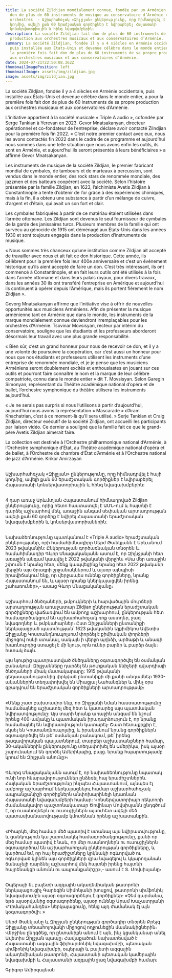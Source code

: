 ```yaml
---
title: La société Zildjian mondialement connue, fondée par un Arménien, a fait
  don de plus de 60 instruments de musique au conservatoire d’Arménie et à cinq
  orchestres  - Աշխարհահռչակ «Զիլջյան» ընկերությունը, որը հիմնադրվել է հայի
  կողմից, ավելի քան 60 երաժշտական ​​գործիքներ է նվիրաբերել Հայաստանի
  կոնսերվատորիային և հինգ նվագախմբերին։
description: La société Zildjian fait don de plus de 60 instruments de sa propre
  production aux orchestres musicaux et aux conservatoires d’Arménie.
summary: La société Zildjian, fondée il y a 4 siècles en Arménie occidentale,
  puis installée aux États-Unis et devenue célèbre dans le monde entier, a pour
  la première fois fait don de plus de 60 instruments de sa propre production
  aux orchestres musicaux et aux conservatoires d’Arménie.
date: 2024-07-21T22:50:08.362Z
thumbnailImagePosition: left
thumbnailImage: assets/img/zildjian.jpg
image: assets/img/zildjian.jpg
---
```

La société Zildjian, fondée il y a 4 siècles en Arménie occidentale, puis installée aux États-Unis et devenue célèbre dans le monde entier, a pour la première fois fait don de plus de 60 instruments de sa propre production aux orchestres musicaux et aux conservatoires d’Arménie.

L’initiative appartient à la société musicale « Triple A audio », cofondée par Serge Tankian à Yerevan en 2023. Gevor Mnatsakanyan, directeur opérationnel et co-fondateur de l’entreprise, déclare avoir contacté Zilndjian pour la première fois fin 2022.
« C’est notre premier contact avec eux, nous les avons contactés fin 2022 dans le cadre de ce programme et aujourd’hui nous sommes dans une telle situation que nous avons enfin les outils, ils sont en Arménie, et aujourd’hui ils seront présentés à leurs bénéficiaires » a affirmé Gevor Mnatsakanyan.

Les instruments de musique de la société Zildjian, le premier fabricant mondial de cymbales, de tambours et de marteaux à percussion, sont vendus dans le monde entier, des rock stars de renommée mondiale, des jazzmen et des batteurs coopèrent avec la société. Selon l’histoire présentée par la famille Zildjian, en 1623, l’alchimiste Avetis Zildjian à Constantinople a tenté d’obtenir de l’or grâce à des expériences chimiques, mais à la fin, il a obtenu une substance à partir d’un mélange de cuivre, d’argent et d’étain, qui avait un son fort et clair.

Les cymbales fabriquées à partir de ce matériau étaient utilisées dans l’armée ottomane. Les Zildjian sont devenus le seul fournisseur de cymbales de la garde des janissaires turcs. Plusieurs membres de la famille qui ont survécu au génocide de 1915 ont déménagé aux États-Unis dans les années 1930 et sont toujours engagés dans la production d’instruments de musique.

« Nous sommes très chanceux qu’une institution comme Zildjian ait accepté de travailler avec nous et ait fait ce don historique. Cette année, ils célèbrent pour la première fois leur 400e anniversaire et c’est un événement historique qu’ils aient accepté de faire un don. C’est très intéressant, ils ont commencé à Constantinople, et en fait leurs outils ont été utilisés à la fois dans l’armée ottomane et dans leurs palais royaux, pour divers travaux, dans les années 30 ils ont transféré l’entreprise en Amérique et aujourd’hui ils continuent à opérer depuis l’Amérique, mais ils portent fièrement le nom Zildjian ».

Gevorg Mnatsakanyan affirme que l’initiative vise à offrir de nouvelles opportunités aux musiciens Arméniens. Afin de présenter la musique arménienne tant en Arménie que dans le monde, les instruments de la marque mondialement connue deviendront irremplaçables pour les orchestres d’Arménie. Tsovinar Movsisyan, recteur par intérim du conservatoire, souligne que les étudiants et les professeurs aborderont désormais leur travail avec une plus grande responsabilité.

« Bien sûr, c’est un grand honneur pour nous de recevoir ce don, et il y a une volonté de poursuivre la coopération, car c’est aussi un honneur pour nous que nos étudiants et professeurs utilisent les instruments d’une entreprise de renommée mondiale, et je je pense que les musiciens Arméniens seront doublement excités et enthousiastes en jouant sur ces outils et pourront faire connaître le nom et la marque de leur célèbre compatriote, connu dans le monde entier » dit T. Movsisyan.
Selon Garegin Simonyan, représentant du Théâtre académique national d’opéra et de ballet, l’orchestre symphonique du théâtre utilisera les instruments aujourd’hui.

« Je ne serais pas surpris si nous l’utilisons à partir d’aujourd’hui, aujourd’hui nous avons la représentation « Mascarade » d’Aram Khachatrian, c’est à ce moment-là qu’il sera utilisé. »
Serje Tankian et Craig Zildjian, directeur exécutif de la société Zildjian, ont accueilli les participants par liaison vidéo. Ce dernier a souligné que la famille fait ce que le grand-père Avetis Zildjian aimerait faire.

La collection est destinée à l’Orchestre philharmonique national d’Arménie, à l’Orchestre symphonique d’État, au Théâtre académique national d’opéra et de ballet, à l’Orchestre de chambre d’État d’Arménie et à l’Orchestre national de jazz d’Arménie.
Krikor Amirzayan

\
Աշխարհահռչակ «Զիլջյան» ընկերությունը, որը հիմնադրվել է հայի կողմից, ավելի քան 60 երաժշտական ​​գործիքներ է նվիրաբերել Հայաստանի կոնսերվատորիային և հինգ նվագախմբերին։

\
4 դար առաջ Արևմտյան Հայաստանում հիմնադրված Zildjian ընկերությունը, որից հետո հաստատվել է ԱՄՆ-ում և հայտնի է դարձել աշխարհով մեկ, առաջին անգամ սեփական արտադրության ավելի քան 60 գործիք է նվիրել Հայաստանի երաժշտական ​​նվագախմբերին և կոնսերվատորիաներին։

\
Նախաձեռնությունը պատկանում է «Triple A audio» երաժշտական ​​ընկերությանը, որի համահիմնադիրը Սերժ Թանկյանն է Երևանում 2023 թվականին: Ընկերության գործառնական տնօրեն և համահիմնադիր Գևոր Մնացականյանն ասում է, որ Զիլնջյանի հետ առաջին անգամ կապվել է 2022 թվականի վերջին։
«Սա մեր առաջին շփումն է նրանց հետ, մենք կապվեցինք նրանց հետ 2022 թվականի վերջին այս ծրագրի շրջանակներում և այսօր այնպիսի իրավիճակում ենք, որ վերջապես ունենք գործիքները, նրանք Հայաստանում են, և այսօր դրանք կներկայացվեն իրենց. շահառուներ»,- ասաց Գևոր Մնացականյանը։

\
Աշխարհում ծնծղաների, թմբուկների և հարվածային մուրճերի արտադրության առաջատար Zildjian ընկերության երաժշտական ​​գործիքները վաճառվում են ամբողջ աշխարհում, ընկերության հետ համագործակցում են աշխարհահռչակ ռոք աստղեր, ջազ նվագողներ և թմբկահարներ։ Ըստ Զիլջյանների ընտանիքի ներկայացրած պատմության՝ 1623 թվականին Ալքիմիկոս Ավետիս Զիլջյանը Կոստանդնուպոլսում փորձել է քիմիական փորձերի միջոցով ոսկի ստանալ, սակայն ի վերջո պղնձի, արծաթի և անագի խառնուրդից ստացել է մի նյութ, որն ուներ բարձր և բարձր ձայն։ հստակ ձայն.

Այս նյութից պատրաստված ծնծղաները օգտագործվել են օսմանյան բանակում։ Զիլջյանները դարձել են թուրքական ենիչերի գվարդիայի ծնծղաների միակ մատակարարը: 1915 թվականի ցեղասպանությունից փրկված ընտանիքի մի քանի անդամներ 1930-ականներին տեղափոխվել են Միացյալ Նահանգներ և մինչ օրս զբաղվում են երաժշտական ​​գործիքների արտադրությամբ։

\
«Մենք շատ բախտավոր ենք, որ Զիլջյանի նման հաստատությունը համաձայնեց աշխատել մեզ հետ և կատարեց այս պատմական նվիրատվությունը: Այս տարի նրանք առաջին անգամ են նշում իրենց 400-ամյակը և պատմական իրադարձություն է, որ նրանք համաձայնել են նվիրատվություն կատարել։ Շատ հետաքրքիր է, սկսել են Կոստանդնուպոլսից, և իրականում նրանց գործիքներն օգտագործվել են թե՛ օսմանյան բանակում, թե՛ իրենց թագավորական պալատներում, տարբեր աշխատանքների համար, 30-ականներին ընկերությունը տեղափոխել են Ամերիկա, իսկ այսօր շարունակում են գործել Ամերիկայից, բայց. նրանք հպարտությամբ կրում են Զիլջյան անունը»։

\
Գևորգ Մնացականյանն ասում է, որ նախաձեռնությունը նպատակ ունի նոր հնարավորություններ ընձեռել հայ երաժիշտներին. Հայկական երաժշտությունը ինչպես Հայաստանում, այնպես էլ ամբողջ աշխարհում ներկայացնելու համար աշխարհահռչակ ապրանքանիշի գործիքներն անփոխարինելի կդառնան Հայաստանի նվագախմբերի համար։ Կոնսերվատորիայի ռեկտորի ժամանակավոր պաշտոնակատար Ծովինար Մովսիսյանն ընդգծում է, որ ուսանողներն ու ուսուցիչներն այսուհետ ավելի մեծ պատասխանատվությամբ կմոտենան իրենց աշխատանքին.

\
«Իհարկե, մեզ համար մեծ պատիվ է ստանալ այս նվիրատվությունը, և ցանկություն կա շարունակել համագործակցությունը, քանի որ մեզ համար պատիվ է նաև, որ մեր ուսանողներն ու ուսուցիչներն օգտագործում են աշխարհահռչակ ընկերության գործիքները, և կարծում եմ, որ հայ երաժիշտները կրկնակի ոգևորված ու ոգևորված կլինեն այս գործիքների վրա նվագելով և կկարողանան ճանաչելի դարձնել աշխարհով մեկ հայտնի իրենց հայտնի հայրենակցի անունն ու ապրանքանիշը»,- ասում է Տ. Մովսիսյանը։

\
Օպերայի եւ բալետի ազգային ակադեմիական թատրոնի ներկայացուցիչ Գարեգին Սիմոնյանի խոսքով, թատրոնի սիմֆոնիկ նվագախումբն այսօր օգտագործելու է գործիքներ։
«Չեմ զարմանա, եթե այսօրվանից օգտագործենք, այսօր ունենք Արամ Խաչատրյանի «Դիմակահանդես» ներկայացումը, հենց այդ ժամանակ էլ այն կօգտագործվի։ »

Սերժ Թանկյանը և Զիլջյան ընկերության գործադիր տնօրեն Քրեյգ Զիլջյանը տեսահոլովակի միջոցով ողջունեցին մասնակիցներին։ Վերջինս ընդգծեց, որ ընտանիքն անում է այն, ինչ կցանկանար անել Ավետիս Զիլջյան պապը։
Հավաքածուն նախատեսված է Հայաստանի ազգային ֆիլհարմոնիկ նվագախմբի, պետական ​​սիմֆոնիկ նվագախմբի, օպերայի և բալետի ազգային ակադեմիական թատրոնի, Հայաստանի պետական ​​կամերային նվագախմբի և Հայաստանի ազգային ջազ նվագախմբի համար։

Գրիգոր Ամիրզայեան